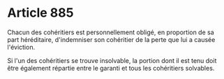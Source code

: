 # Article 885

Chacun des cohéritiers est personnellement obligé, en proportion de sa part héréditaire, d'indemniser son cohéritier de la perte que lui a causée l'éviction.

Si l'un des cohéritiers se trouve insolvable, la portion dont il est tenu doit être également répartie entre le garanti et tous les cohéritiers solvables.
